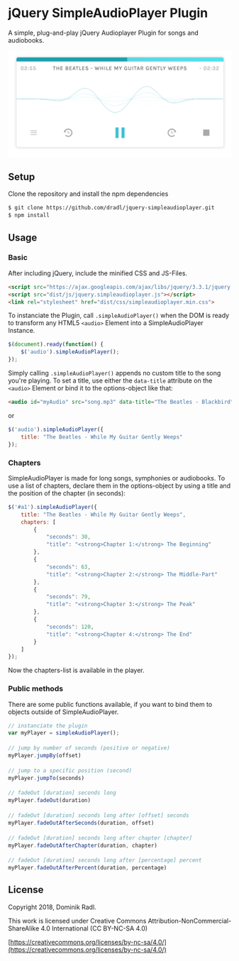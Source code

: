 # jQuery SimpleAudioPlayer Plugin
A simple, plug-and-play jQuery Audioplayer Plugin for songs and audiobooks.

![jQuery SimpleAudioPlayer Plugin](image1.png)

## Setup
Clone the repository and install the npm dependencies

```sh
$ git clone https://github.com/dradl/jquery-simpleaudioplayer.git
$ npm install
```

## Usage

### Basic
After including jQuery, include the minified CSS and JS-Files.

```html
<script src="https://ajax.googleapis.com/ajax/libs/jquery/3.3.1/jquery.min.js"></script>
<script src="dist/js/jquery.simpleaudioplayer.js"></script>
<link rel="stylesheet" href="dist/css/simpleaudioplayer.min.css">
```

To instanciate the Plugin, call `.simpleAudioPlayer()` when the DOM is ready to transform any HTML5 ```<audio>``` Element into a SimpleAudioPlayer Instance.


```js
$(document).ready(function() {
	$('audio').simpleAudioPlayer();
});
```


Simply calling `.simpleAudioPlayer()` appends no custom title to the song you're playing. To set a title, use either the `data-title` attribute on the ```<audio>``` Element or bind it to the options-object like that:


```html
<audio id="myAudio" src="song.mp3" data-title="The Beatles - Blackbird"></audio>
```
or

```js
$('audio').simpleAudioPlayer({
	title: "The Beatles - While My Guitar Gently Weeps"
});
```

### Chapters
SimpleAudioPlayer is made for long songs, symphonies or audiobooks. To use a list of chapters, declare them in the options-object by using a title and the position of the chapter (in seconds):


```js
$('#a1').simpleAudioPlayer({
	title: "The Beatles - While My Guitar Gently Weeps",
	chapters: [
		{
			"seconds": 30,
			"title": "<strong>Chapter 1:</strong> The Beginning"
		},
		{
			"seconds": 63,
			"title": "<strong>Chapter 2:</strong> The Middle-Part"
		},
		{
			"seconds": 79,
			"title": "<strong>Chapter 3:</strong> The Peak"
		},
		{
			"seconds": 120,
			"title": "<strong>Chapter 4:</strong> The End"
		}
	]
});
```
Now the chapters-list is available in the player.

### Public methods
There are some public functions available, if you want to bind them to objects outside of SimpleAudioPlayer.

```js
// instanciate the plugin
var myPlayer = simpleAudioPlayer();

// jump by number of seconds (positive or negative)
myPlayer.jumpBy(offset)

// jump to a specific position (second)
myPlayer.jumpTo(seconds)

// fadeOut [duration] seconds long
myPlayer.fadeOut(duration)

// fadeOut [duration] seconds long after [offset] seconds
myPlayer.fadeOutAfterSeconds(duration, offset)

// fadeOut [duration] seconds long after chapter [chapter]
myPlayer.fadeOutAfterChapter(duration, chapter)

// fadeOut [duration] seconds long after [percentage] percent
myPlayer.fadeOutAfterPercent(duration, percentage)
```

## License
Copyright 2018, Dominik Radl.

This work is licensed under Creative Commons Attribution-NonCommercial-ShareAlike 4.0 International (CC BY-NC-SA 4.0) 

[https://creativecommons.org/licenses/by-nc-sa/4.0/](https://creativecommons.org/licenses/by-nc-sa/4.0/)